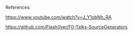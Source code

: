 

References:

https://www.youtube.com/watch?v=J_Y1obNh_RA

https://github.com/Flash0ver/F0-Talks-SourceGenerators
